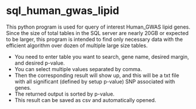 # sql_human_gwas_lipid
This python program is used for query of interest Human_GWAS lipid genes. Since the size of total tables in the SQL server are nearly 20GB or expected to be larger, this program is intended to find only necessary data with the efficient algorithm over dozen of multiple large size tables.
* You need to enter table you want to search, gene name, desired margin, and desired p-value.
* You can select multiple values separated by comma.
* Then the corresponding result will show up, and this will be a txt file with all significant (defined by setup p-value) SNP associated with genes.
* The returned output is sorted by p-value.
* This result can be saved as csv and automatically opened.

